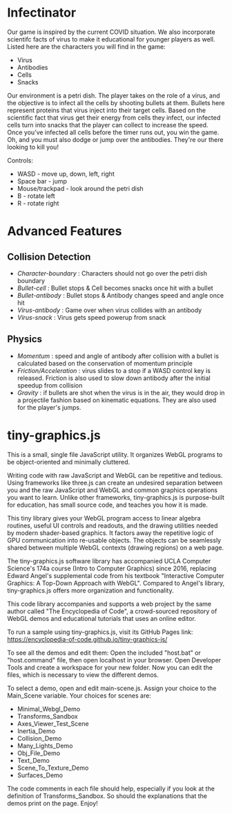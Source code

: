 # Infectinator

Our game is inspired by the current COVID situation. We also incorporate scientifc facts of virus to make it educational for younger players as well.
Listed here are the characters you will find in the game:

* Virus
* Antibodies
* Cells
* Snacks

Our environment is a petri dish. The player takes on the role of a virus, and the objective is to infect all the cells by shooting bullets at them. Bullets here represent proteins that virus inject into their target cells. Based on the scientific fact that virus get their energy from cells they infect, our infected cells turn into snacks that the player can collect to increase the speed. Once you’ve infected all cells before the timer runs out, you win the game. Oh, and you must also dodge or jump over the antibodies. They're our there looking to kill you!

Controls:
* WASD - move up, down, left, right
* Space bar - jump
* Mouse/trackpad - look around the petri dish
* B - rotate left
* R - rotate right

# Advanced Features

## Collision Detection 

* *Character-boundary* : Characters should not go over the petri dish boundary  
* *Bullet-cell* : Bullet stops & Cell becomes snacks once hit with a bullet  
* *Bullet-antibody* : Bullet stops & Antibody changes speed and angle once hit  
* *Virus-antibody* : Game over when virus collides with an antibody  
* *Virus-snack* : Virus gets speed powerup from snack

## Physics

* *Momentum* : speed and angle of antibody after collision with a bullet is calculated based on the conservation of momentum principle
* *Friction/Acceleration* : virus slides to a stop if a WASD control key is released. Friction is also used to slow down antibody after the initial speedup from collision
* *Gravity* : if bullets are shot when the virus is in the air, they would drop in a projectile fashion based on kinematic equations. They are also used for the player's jumps.

# tiny-graphics.js

This is a small, single file JavaScript utility.  It organizes WebGL programs to be object-oriented and minimally cluttered.  

Writing code with raw JavaScript and WebGL can be repetitive and tedious.  Using frameworks like three.js can create an undesired separation between you and the raw JavaScript and WebGL and common graphics operations you want to learn.  Unlike other frameworks, tiny-graphics.js is purpose-built for education, has small source code, and teaches you how it is made.

This tiny library gives your WebGL program access to linear algebra routines, useful UI controls and readouts, and the drawing utilities needed by modern shader-based graphics.  It factors away the repetitive logic of GPU communication into re-usable objects.  The objects can be seamlessly shared between multiple WebGL contexts (drawing regions) on a web page.

The tiny-graphics.js software library has accompanied UCLA Computer Science's 174a course (Intro to Computer Graphics) since 2016, replacing Edward Angel's supplemental code from his textbook "Interactive Computer Graphics: A Top-Down Approach with WebGL".  Compared to Angel's library, tiny-graphics.js offers more organization and functionality.

This code library accompanies and supports a web project by the same author called "The Encyclopedia of Code", a crowd-sourced repository of WebGL demos and educational tutorials that uses an online editor.

To run a sample using tiny-graphics.js, visit its GitHub Pages link: https://encyclopedia-of-code.github.io/tiny-graphics-js/

To see all the demos and edit them:  Open the included "host.bat" or "host.command" file, then open localhost in your browser.  Open Developer Tools and create a workspace for your new folder.  Now you can edit the files, which is necessary to view the different demos.

To select a demo, open and edit main-scene.js.  Assign your choice to the Main_Scene variable.  Your choices for scenes are:

* Minimal_Webgl_Demo
* Transforms_Sandbox
* Axes_Viewer_Test_Scene
* Inertia_Demo
* Collision_Demo
* Many_Lights_Demo
* Obj_File_Demo
* Text_Demo
* Scene_To_Texture_Demo
* Surfaces_Demo

The code comments in each file should help, especially if you look at the definition of Transforms_Sandbox.  So should the explanations that the demos print on the page.  Enjoy!
